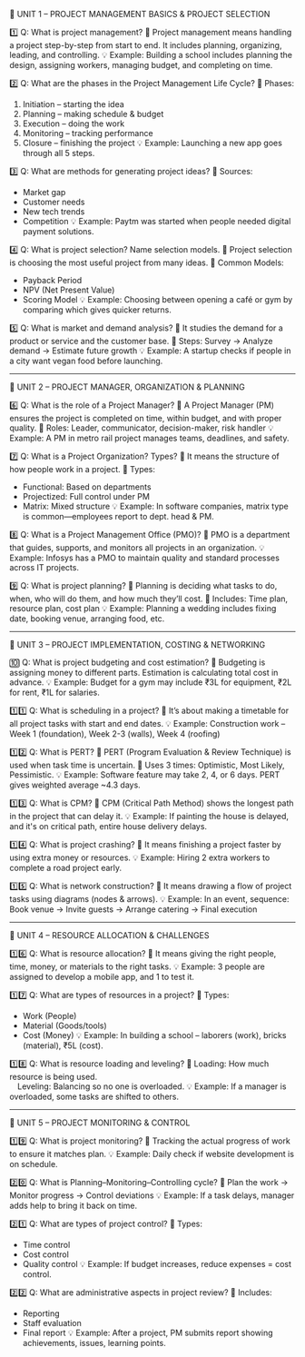 📘 UNIT 1 – PROJECT MANAGEMENT BASICS & PROJECT SELECTION

1️⃣ Q: What is project management?
📝 Project management means handling a project step-by-step from start to end. It includes planning, organizing, leading, and controlling.
💡 Example: Building a school includes planning the design, assigning workers, managing budget, and completing on time.

2️⃣ Q: What are the phases in the Project Management Life Cycle?
📝 Phases:
1. Initiation – starting the idea
2. Planning – making schedule & budget
3. Execution – doing the work
4. Monitoring – tracking performance
5. Closure – finishing the project
💡 Example: Launching a new app goes through all 5 steps.

3️⃣ Q: What are methods for generating project ideas?
📝 Sources:
- Market gap
- Customer needs
- New tech trends
- Competition
💡 Example: Paytm was started when people needed digital payment solutions.

4️⃣ Q: What is project selection? Name selection models.
📝 Project selection is choosing the most useful project from many ideas.
📌 Common Models:
- Payback Period
- NPV (Net Present Value)
- Scoring Model
💡 Example: Choosing between opening a café or gym by comparing which gives quicker returns.

5️⃣ Q: What is market and demand analysis?
📝 It studies the demand for a product or service and the customer base.
📌 Steps: Survey → Analyze demand → Estimate future growth
💡 Example: A startup checks if people in a city want vegan food before launching.

------------------------------------------------------------

📘 UNIT 2 – PROJECT MANAGER, ORGANIZATION & PLANNING

6️⃣ Q: What is the role of a Project Manager?
📝 A Project Manager (PM) ensures the project is completed on time, within budget, and with proper quality.
📌 Roles: Leader, communicator, decision-maker, risk handler
💡 Example: A PM in metro rail project manages teams, deadlines, and safety.

7️⃣ Q: What is a Project Organization? Types?
📝 It means the structure of how people work in a project.
📌 Types:
- Functional: Based on departments
- Projectized: Full control under PM
- Matrix: Mixed structure
💡 Example: In software companies, matrix type is common—employees report to dept. head & PM.

8️⃣ Q: What is a Project Management Office (PMO)?
📝 PMO is a department that guides, supports, and monitors all projects in an organization.
💡 Example: Infosys has a PMO to maintain quality and standard processes across IT projects.

9️⃣ Q: What is project planning?
📝 Planning is deciding what tasks to do, when, who will do them, and how much they’ll cost.
📌 Includes: Time plan, resource plan, cost plan
💡 Example: Planning a wedding includes fixing date, booking venue, arranging food, etc.

------------------------------------------------------------

📘 UNIT 3 – PROJECT IMPLEMENTATION, COSTING & NETWORKING

🔟 Q: What is project budgeting and cost estimation?
📝 Budgeting is assigning money to different parts. Estimation is calculating total cost in advance.
💡 Example: Budget for a gym may include ₹3L for equipment, ₹2L for rent, ₹1L for salaries.

1️⃣1️⃣ Q: What is scheduling in a project?
📝 It’s about making a timetable for all project tasks with start and end dates.
💡 Example: Construction work – Week 1 (foundation), Week 2-3 (walls), Week 4 (roofing)

1️⃣2️⃣ Q: What is PERT?
📝 PERT (Program Evaluation & Review Technique) is used when task time is uncertain.
📌 Uses 3 times: Optimistic, Most Likely, Pessimistic.
💡 Example: Software feature may take 2, 4, or 6 days. PERT gives weighted average ~4.3 days.

1️⃣3️⃣ Q: What is CPM?
📝 CPM (Critical Path Method) shows the longest path in the project that can delay it.
💡 Example: If painting the house is delayed, and it's on critical path, entire house delivery delays.

1️⃣4️⃣ Q: What is project crashing?
📝 It means finishing a project faster by using extra money or resources.
💡 Example: Hiring 2 extra workers to complete a road project early.

1️⃣5️⃣ Q: What is network construction?
📝 It means drawing a flow of project tasks using diagrams (nodes & arrows).
💡 Example: In an event, sequence: Book venue → Invite guests → Arrange catering → Final execution

------------------------------------------------------------

📘 UNIT 4 – RESOURCE ALLOCATION & CHALLENGES

1️⃣6️⃣ Q: What is resource allocation?
📝 It means giving the right people, time, money, or materials to the right tasks.
💡 Example: 3 people are assigned to develop a mobile app, and 1 to test it.

1️⃣7️⃣ Q: What are types of resources in a project?
📝 Types:
- Work (People)
- Material (Goods/tools)
- Cost (Money)
💡 Example: In building a school – laborers (work), bricks (material), ₹5L (cost).

1️⃣8️⃣ Q: What is resource loading and leveling?
📝 Loading: How much resource is being used.  
 Leveling: Balancing so no one is overloaded.
💡 Example: If a manager is overloaded, some tasks are shifted to others.

------------------------------------------------------------

📘 UNIT 5 – PROJECT MONITORING & CONTROL

1️⃣9️⃣ Q: What is project monitoring?
📝 Tracking the actual progress of work to ensure it matches plan.
💡 Example: Daily check if website development is on schedule.

2️⃣0️⃣ Q: What is Planning–Monitoring–Controlling cycle?
📝 Plan the work → Monitor progress → Control deviations
💡 Example: If a task delays, manager adds help to bring it back on time.

2️⃣1️⃣ Q: What are types of project control?
📝 Types:
- Time control
- Cost control
- Quality control
💡 Example: If budget increases, reduce expenses = cost control.

2️⃣2️⃣ Q: What are administrative aspects in project review?
📝 Includes:
- Reporting
- Staff evaluation
- Final report
💡 Example: After a project, PM submits report showing achievements, issues, learning points.

